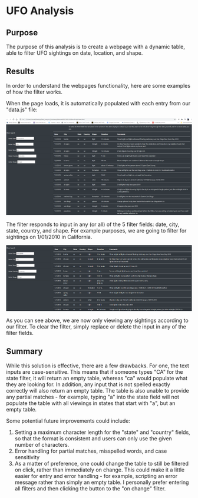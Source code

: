 # UFO Analysis

## Purpose

The purpose of this analysis is  to create a webpage with a dynamic table, able to filter UFO sightings on date, location, and shape. 



## Results

In order to understand the webpages functionality, here are some examples of how the filter works. 



When the page loads, it is automatically populated with each entry from our "data.js" file:

<img src="static\images\unfiltered_table.png">



The filter responds to input in any (or all) of the 5 filter fields: date, city, state, country, and shape. For example purposes, we are going to filter for sightings on 1/01/2010 in California.

<img src="static\images\filtered_table.PNG"> 



As you can see above, we are now only viewing any sightings according to our filter. To clear the filter, simply replace or delete the input in any of the filter fields. 



## Summary

While this solution is effective, there are a few drawbacks. For one, the text inputs are case-sensitive. This means that if someone types "CA" for the state filter, it will return an empty table, whereas "ca" would populate what they are looking for. In addition, any input that is not spelled exactly correctly will also return an empty table.  The table is also unable to provide any partial matches - for example, typing "a" into the state field will not populate the table with all viewings in states that start with "a", but an empty table. 



Some potential future improvements could include:

1. Setting a maximum character length for the "state" and "country" fields, so that the format is consistent and users can only use the given number of characters. 
2. Error handling for partial matches, misspelled words, and case sensitivity
3.  As a matter of preference, one could change the table to still be filtered on click, rather than immediately on change. This could make it a little easier for entry and error handling - for example, scripting an error message rather than simply an empty table. I personally prefer entering all filters and then clicking the button to the "on change" filter.

